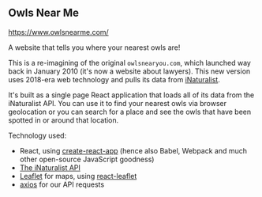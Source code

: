 ## Owls Near Me

https://www.owlsnearme.com/

A website that tells you where your nearest owls are!

This is a re-imagining of the original `owlsnearyou.com`, which launched way
back in January 2010 (it's now a website about lawyers). This new version uses
2018-era web technology and pulls its data from
[iNaturalist](https://www.inaturalist.org/).

It's built as a single page React application that loads all of its data from
the iNaturalist API. You can use it to find your nearest owls via browser
geolocation or you can search for a place and see the owls that have been
spotted in or around that location.

Technology used:

* React, using [create-react-app](https://github.com/facebook/create-react-app)
  (hence also Babel, Webpack and much other open-source JavaScript goodness)
* [The iNaturalist API](https://api.inaturalist.org/v1/docs/)
* [Leaflet](http://leafletjs.com/) for maps, using
  [react-leaflet](https://github.com/PaulLeCam/react-leaflet)
* [axios](https://github.com/axios/axios) for our API requests
